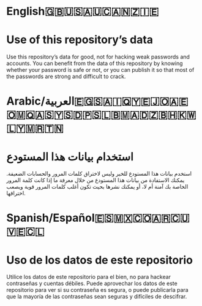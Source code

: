 # English🇬🇧🇺🇸🇦🇺🇨🇦🇳🇿🇮🇪

# Use of this repository’s data
Use this repository’s data for good,  not for hacking weak passwords and accounts. You can benefit from the data of this repository by knowing whether your password is safe or not, or you can publish it so that most of the passwords are strong and difficult to crack. 

# Arabic/العربية🇪🇬🇸🇦🇮🇶🇾🇪🇯🇴🇦🇪🇴🇲🇶🇦🇸🇾🇸🇩🇵🇸🇱🇧🇲🇦🇩🇿🇧🇭🇰🇼🇱🇾🇲🇷🇹🇳

# استخدام بيانات هذا المستودع
استخدم بيانات هذا المستودع للخير وليس لاختراق كلمات المرور والحسابات الضعيفة. يمكنك الاستفادة من بيانات هذا المستودع من خلال معرفة ما إذا كانت كلمة المرور الخاصة بك آمنة أم لا، أو يمكنك نشرها بحيث تكون أغلب كلمات المرور قوية ويصعب اختراقها. 

# Spanish/Español🇪🇸🇲🇽🇨🇴🇦🇷🇨🇺🇻🇪🇨🇱

# Uso de los datos de este repositorio 
Utilice los datos de este repositorio para el bien, no para hackear contraseñas y cuentas débiles. Puede aprovechar los datos de este repositorio para ver si su contraseña es segura, o puede publicarla para que la mayoría de las contraseñas sean seguras y difíciles de descifrar. 
